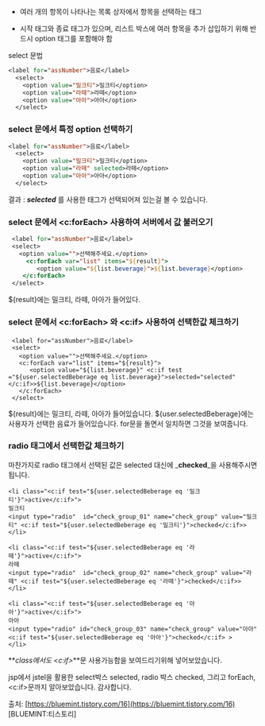 
- 여러 개의 항목이 나타나는 목록 상자에서 항목을 선택하는 태그

- 시작 태그와 종료 태그가 있으며, 리스트 박스에 여러 항목을 추가 삽입하기 위해 반드시 option 태그를 포함해야 함

select 문법

```jsp
<label for="assNumber">음료</label>
  <select>
    <option value="밀크티">밀크티</option>
    <option value="라떼">라떼</option>
    <option value="아아">아아</option>
  </select>
```


### **select 문에서 특정 option 선택하기**

```jsp
<label for="assNumber">음료</label>
  <select>
    <option value="밀크티">밀크티</option>
    <option value="라떼" selected>라떼</option>
    <option value="아아">아아</option>
  </select>
```

결과 : **_selected_** 를 사용한 태그가 선택되어져 있는걸 볼 수 있습니다.

### **select 문에서 <c:forEach> 사용하여 서버에서 값 불러오기**

```jsp
 <label for="assNumber">음료</label>
 <select>
   <option value="">선택해주세요.</option>
     <c:forEach var="list" items="${result}">
     	<option value="${list.beverage}">${list.beverage}</option>
    </c:forEach>
 </select>
```

${result}에는 밀크티, 라떼, 아아가 들어있다.

### **select 문에서 <c:forEach> 와 <c:if> 사용하여 선택한값 체크하기**

```
 <label for="assNumber">음료</label>
 <select>
   <option value="">선택해주세요.</option>
   <c:forEach var="list" items="${result}">
 	  <option value="${list.beverage}" <c:if test ="${user.selectedBeberage eq list.beverage}">selected="selected"</c:if>>${list.beverage}</option>
   </c:forEach>
 </select>
```

${result}에는 밀크티, 라떼, 아아가 들어있습니다. ${user.selectedBeberage}에는 사용자가 선택한 음료가 들어있습니다. for문을 돌면서 일치하면 그것을 보여줍니다.

### **radio 태그에서 선택한값 체크하기**

마찬가지로 radio 태그에서 선택된 값은 selected 대신에 _**checked**_을 사용해주시면 됩니다.

```
<li class="<c:if test="${user.selectedBeberage eq '밀크티'}">active</c:if>">
밀크티
<input type="radio"  id="check_group_01" name="check_group" value="밀크티" <c:if test="${user.selectedBeberage eq '밀크티'}">checked</c:if>>
</li>

<li class="<c:if test="${user.selectedBeberage eq '라떼'}">active</c:if>">
라떼
<input type="radio"  id="check_group_02" name="check_group" value="라떼" <c:if test="${user.selectedBeberage eq '라떼'}">checked</c:if>>
</li>

<li class="<c:if test="${user.selectedBeberage eq '아아'}">active</c:if>">
아아
<input type="radio" id="check_group_03" name="check_group" value="아아" <c:if test="${user.selectedBeberage eq '아아'}">checked</c:if> >
</li>
```

**_class에서도 <c:if>_**문 사용가능함을 보여드리기위해 넣어보았습니다.

jsp에서 jstel을 활용한 select박스 selected, radio 박스 checked, 그리고 forEach, <c:if>문까지 알아보았습니다. 감사합니다.

출처: [https://bluemint.tistory.com/16](https://bluemint.tistory.com/16) [BLUEMINT:티스토리]